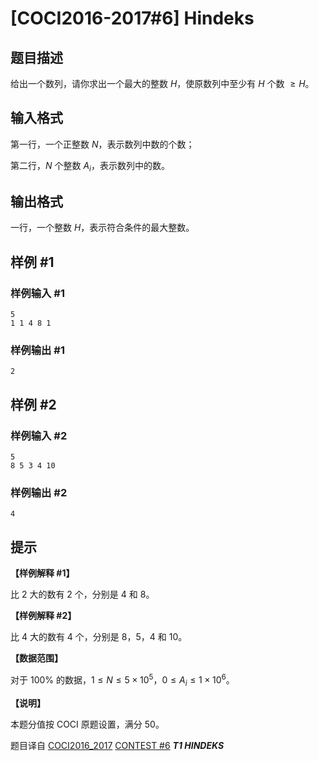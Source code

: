# [COCI2016-2017#6] Hindeks

## 题目描述

给出一个数列，请你求出一个最大的整数 $H$，使原数列中至少有 $H$ 个数 $\ge H$。

## 输入格式

第一行，一个正整数 $N$，表示数列中数的个数；

第二行，$N$ 个整数 $A_i$，表示数列中的数。

## 输出格式

一行，一个整数 $H$，表示符合条件的最大整数。

## 样例 #1

### 样例输入 #1
```
5
1 1 4 8 1
```

### 样例输出 #1

```
2
```

## 样例 #2

### 样例输入 #2
```
5
8 5 3 4 10
```

### 样例输出 #2

```
4
```

## 提示

**【样例解释 #1】**

比 $2$ 大的数有 $2$ 个，分别是 $4$ 和 $8$。

**【样例解释 #2】**

比 $4$ 大的数有 $4$ 个，分别是 $8$，$5$，$4$ 和 $10$。

**【数据范围】**

对于 $100\%$ 的数据，$1\le N\le 5\times 10^5$，$0\le A_i\le 1\times 10^6$。

**【说明】**

本题分值按 COCI 原题设置，满分 $50$。

题目译自 [COCI2016_2017](https://hsin.hr/coci/archive/2016_2017/) [CONTEST #6](https://hsin.hr/coci/archive/2016_2017/contest6_tasks.pdf) _**T1 HINDEKS**_

